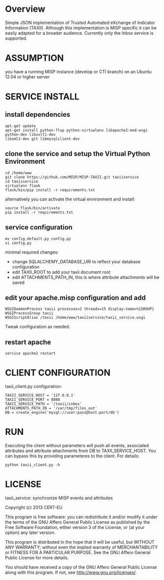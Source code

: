 Overview
========

Simple JSON implementation of Trusted Automated eXchange of Indicator 
Information (TAXII).
Although this implementation is MISP specific it can be easily adapted for a broader audience.
Currently only the Inbox service is supported.

ASSUMPTION
==========
you have a running MISP instance (develop or CTI branch) on an Ubuntu 12.04 or higher server

SERVICE INSTALL
===============
install dependencies
---------------------
    apt-get update
    apt-get install python-flup python-virtualenv libapache2-mod-wsgi python-dev libxslt1-dev
    libxml2-dev git libmysqlclient-dev

clone the service and setup the Virtual Python Environment
------------------------------------
    cd /home/www
    git clone https://github.com/MISP/MISP-TAXII.git taxiiservice
    cd taxiiservice
    virtualenv flask
    flask/bin/pip install -r requirements.txt

alternatively you can activate the virtual environment and install:

    source flask/bin/activate
    pip install -r requirements.txt

service configuration
----------------------
    mv config.default.py config.py
    vi config.py

minimal required changes:
* change SQLALCHEMY_DATABASE_URI to reflect your database configuration
* edit TAXII_ROOT to add your taxii document root
* edit ATTACHMENTS_PATH_IN, this is where attribute attachments will be saved

edit your apache.misp configuration and add
--------------------------------------------
    WSGIDaemonProcess taxii processes=2 threads=15 display-name=%{GROUP}
    WSGIProcessGroup taxii
    WSGIScriptAlias /taxii /home/www/taxiiservice/taxii_service.wsgi

Tweak configuration as needed.

restart apache
--------------

    service apache2 restart

CLIENT CONFIGURATION
====================

taxii_client.py configuration:

    TAXII_SERVICE_HOST = '127.0.0.1'
    TAXII_SERVICE_PORT = 8888
    TAXII_SERVICE_PATH = '/taxii/inbox'
    ATTACHMENTS_PATH_IN = '/var/tmp/files_out'
    DB = create_engine('mysql://user:pass@host:port/db')


RUN
===

Executing the client without parameters will push all events, associated attributes and
attribute attachments from DB to TAXII_SERVICE_HOST. You can bypass this by providing
parameteres to the client.
For details:

    python taxii_client.py -h

LICENSE
=======

taxii_service: synchronize MISP events and attributes

Copyright (c) 2013 CERT-EU

This program is free software: you can redistribute it and/or modify
it under the terms of the GNU Affero General Public License as
published by the Free Software Foundation, either version 3 of the
License, or (at your option) any later version.

This program is distributed in the hope that it will be useful,
but WITHOUT ANY WARRANTY; without even the implied warranty of
MERCHANTABILITY or FITNESS FOR A PARTICULAR PURPOSE.  See the
GNU Affero General Public License for more details.

You should have received a copy of the GNU Affero General Public License
along with this program.  If not, see <http://www.gnu.org/licenses/>.
